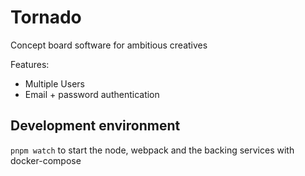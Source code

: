 # Tornado

Concept board software for ambitious creatives

Features:
* Multiple Users
* Email + password authentication

## Development environment

```pnpm watch``` to start the node, webpack and the backing services with docker-compose

